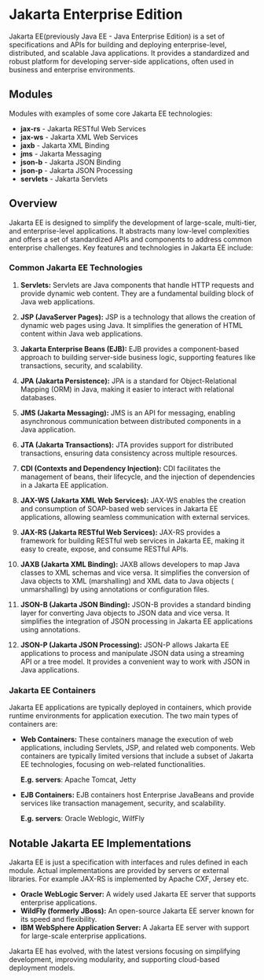 # Jakarta Enterprise Edition

Jakarta EE(previously Java EE - Java Enterprise Edition) is a set of specifications and APIs for building and deploying
enterprise-level, distributed, and scalable Java applications. It provides a standardized and robust platform for
developing server-side applications, often used in business and enterprise environments.

## Modules

Modules with examples of some core Jakarta EE technologies:

- **jax-rs** - Jakarta RESTful Web Services
- **jax-ws** - Jakarta XML Web Services
- **jaxb** - Jakarta XML Binding
- **jms** - Jakarta Messaging
- **json-b** - Jakarta JSON Binding
- **json-p** - Jakarta JSON Processing
- **servlets** - Jakarta Servlets

## Overview

Jakarta EE is designed to simplify the development of large-scale, multi-tier, and enterprise-level applications. It
abstracts many low-level complexities and offers a set of standardized APIs and components to address common enterprise
challenges. Key features and technologies in Jakarta EE include:

### Common Jakarta EE Technologies

1. **Servlets:** Servlets are Java components that handle HTTP requests and provide dynamic web content. They are a
   fundamental building block of Java web applications.

2. **JSP (JavaServer Pages):** JSP is a technology that allows the creation of dynamic web pages using Java. It
   simplifies the generation of HTML content within Java web applications.

3. **Jakarta Enterprise Beans (EJB):** EJB provides a component-based approach to building server-side business logic,
   supporting features like transactions, security, and scalability.

4. **JPA (Jakarta Persistence):** JPA is a standard for Object-Relational Mapping (ORM) in Java, making it easier to
   interact with relational databases.

5. **JMS (Jakarta Messaging):** JMS is an API for messaging, enabling asynchronous communication between distributed
   components in a Java application.

6. **JTA (Jakarta Transactions):** JTA provides support for distributed transactions, ensuring data consistency across
   multiple resources.

7. **CDI (Contexts and Dependency Injection):** CDI facilitates the management of beans, their lifecycle, and the
   injection of dependencies in a Jakarta EE application.

8. **JAX-WS (Jakarta XML Web Services):** JAX-WS enables the creation and consumption of SOAP-based web services in
   Jakarta EE applications, allowing seamless communication with external services.

9. **JAX-RS (Jakarta RESTful Web Services):** JAX-RS provides a framework for building RESTful web services in Jakarta
   EE, making it easy to create, expose, and consume RESTful APIs.

10. **JAXB (Jakarta XML Binding):** JAXB allows developers to map Java classes to XML schemas and vice
    versa. It simplifies the conversion of Java objects to XML (marshalling) and XML data to Java objects (
    unmarshalling)
    by using annotations or configuration files.

11. **JSON-B (Jakarta JSON Binding):** JSON-B provides a standard binding layer for converting Java objects to JSON
    data and vice versa. It simplifies the integration of JSON processing in Jakarta EE applications using
    annotations.

12. **JSON-P (Jakarta JSON Processing):** JSON-P allows Jakarta EE applications to process and manipulate JSON data
    using a streaming API or a tree model. It provides a convenient way to work with JSON in Java applications.

### Jakarta EE Containers

Jakarta EE applications are typically deployed in containers, which provide runtime environments for application
execution.
The two main types of containers are:

- **Web Containers:** These containers manage the execution of web applications, including Servlets, JSP, and related
  web components. Web containers are typically limited versions that include a subset of Jakarta EE technologies,
  focusing
  on web-related functionalities.

  **E.g. servers**: Apache Tomcat, Jetty


- **EJB Containers:** EJB containers host Enterprise JavaBeans and provide services like transaction management,
  security, and scalability.

  **E.g. servers**: Oracle Weblogic, WilfFly

## Notable Jakarta EE Implementations

Jakarta EE is just a specification with interfaces and rules defined in each module. Actual implementations are
provided by servers or external libraries. For example JAX-RS is implemented by Apache CXF, Jersey etc.

- **Oracle WebLogic Server:** A widely used Jakarta EE server that supports enterprise applications.
- **WildFly (formerly JBoss):** An open-source Jakarta EE server known for its speed and flexibility.
- **IBM WebSphere Application Server:** A Jakarta EE server with support for large-scale enterprise applications.

Jakarta EE has evolved, with the latest versions focusing on simplifying development, improving modularity, and
supporting
cloud-based deployment models.
